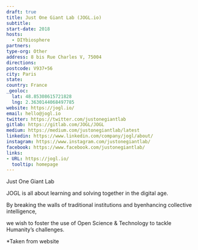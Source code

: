 ```yaml
---
draft: true
title: Just One Giant Lab (JOGL.io)
subtitle:
start-date: 2018
hosts:
  - DIYbiosphere
partners:
type-org: Other
address: 8 bis Rue Charles V, 75004
directions:
postcode: V937+56
city: Paris
state:
country: France
_geoloc:
  lat: 48.85308615721828
  lng: 2.3630144068497785
website: https://jogl.io/
email: hello@jogl.io
twitter: https://twitter.com/justonegiantlab
gitlab: https://gitlab.com/JOGL/JOGL
medium: https://medium.com/justonegiantlab/latest
linkedin: https://www.linkedin.com/company/jogl/about/
instagram: https://www.instagram.com/justonegiantlab/
facebook: https://www.facebook.com/justonegiantlab/
links:
- URL: https://jogl.io/
  tooltip: homepage
---
```


Just One Giant Lab

JOGL is all about learning and solving together in the digital age.

By breaking the walls of traditional institutions
and byenhancing collective intelligence,

we wish to foster the use of Open Science & Technology
to tackle Humanity’s challenges.

*Taken from website
